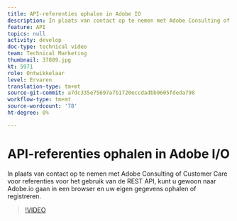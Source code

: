 ```yaml
---
title: API-referenties ophalen in Adobe IO
description: In plaats van contact op te nemen met Adobe Consulting of Customer Care voor referenties voor het gebruik van de REST API, kunt u gewoon naar Adobe.io gaan in een browser en uw eigen gegevens ophalen of registreren.
feature: API
topics: null
activity: develop
doc-type: technical video
team: Technical Marketing
thumbnail: 37889.jpg
kt: 5971
role: Ontwikkelaar
level: Ervaren
translation-type: tm+mt
source-git-commit: a7dc335e75697a7b1720eccdadbb9605fdeda798
workflow-type: tm+mt
source-wordcount: '78'
ht-degree: 0%

---
```



# API-referenties ophalen in Adobe I/O

In plaats van contact op te nemen met Adobe Consulting of Customer Care voor referenties voor het gebruik van de REST API, kunt u gewoon naar Adobe.io gaan in een browser en uw eigen gegevens ophalen of registreren.

>[!VIDEO](https://video.tv.adobe.com/v/37889/?quality=12&learn=on)
